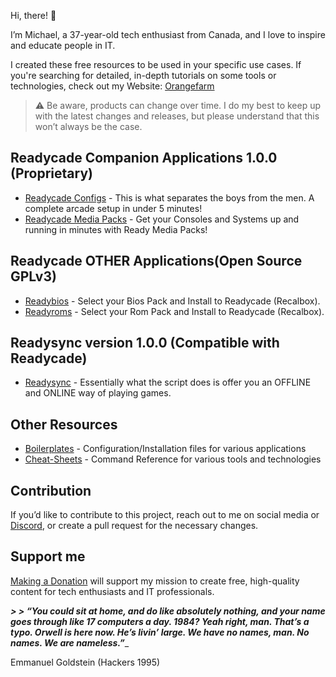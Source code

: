 Hi, there! 👋

I’m Michael, a 37-year-old tech enthusiast from Canada, and I love to inspire and educate people in IT.

I created these free resources to be used in your specific use cases. If you're searching for detailed, in-depth tutorials on some tools or technologies, check out my Website: [Orangefarm](https://home.orangefarm.ca)

> ⚠️ Be aware, products can change over time. I do my best to keep up with the latest changes and releases, but please understand that this won’t always be the case.

## Readycade Companion Applications 1.0.0 (Proprietary)
- [Readycade Configs](https://github.com/dockercompose-man/readycade_configs) - This is what separates the boys from the men. A complete arcade setup in under 5 minutes!
- [Readycade Media Packs](https://github.com/dockercompose-man/readycade_media) - Get your Consoles and Systems up and running in minutes with Ready Media Packs!

## Readycade OTHER Applications(Open Source GPLv3)

- [Readybios](https://github.com/dockercompose-man/readybios) - Select your Bios Pack and Install to Readycade (Recalbox).
- [Readyroms](https://github.com/dockercompose-man/readyroms) - Select your Rom Pack and Install to Readycade (Recalbox).
 
## Readysync version 1.0.0 (Compatible with Readycade)
- [Readysync](https://github.com/dockercompose-man/readysync) - Essentially what the script does is offer you an OFFLINE and ONLINE way of playing games.

## Other Resources
- [Boilerplates](https://github.com/dockercompose-man/boilerplates) - Configuration/Installation files for various applications
- [Cheat-Sheets](https://github.com/dockercompose-man/essentialeducation) - Command Reference for various tools and technologies

## Contribution

If you’d like to contribute to this project, reach out to me on social media or [Discord](https://discord.gg/H3BJVSqMG8), or create a pull request for the necessary changes.

## Support me

[Making a Donation](https://home.orangefarm.ca/donate/) will support my mission to create free, high-quality content for tech enthusiasts and IT professionals.

_**> > “You could sit at home, and do like absolutely nothing, and your name goes through like 17 computers a day. 1984? Yeah right, man. That’s a typo. Orwell is here now. He’s livin’ large. We have no names, man. No names. We are nameless.”**__
> > 
Emmanuel Goldstein (Hackers 1995)
